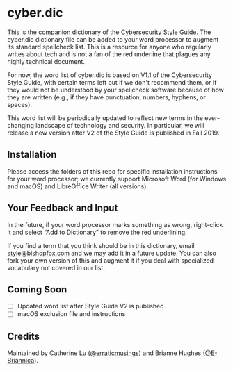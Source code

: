 # cyber.dic
This is the companion dictionary of the [Cybersecurity Style Guide](https://cybersecuritystyleguide.bishopfox.com/). The cyber.dic dictionary file can be added to your word processor to augment its standard spellcheck list. This is a resource for anyone who regularly writes about tech and is not a fan of the red underline that plagues any highly technical document.

For now, the word list of cyber.dic is based on V1.1 of the Cybersecurity Style Guide, with certain terms left out if we don't recommend them, or if they would not be understood by your spellcheck software because of how they are written (e.g., if they have punctuation, numbers, hyphens, or spaces).

This word list will be periodically updated to reflect new terms in the ever-changing landscape of technology and security. In particular, we will release a new version after V2 of the Style Guide is published in Fall 2019.

## Installation

Please access the folders of this repo for specific installation instructions for your word processor; we currently support Microsoft Word (for Windows and macOS) and LibreOffice Writer (all versions). 

## Your Feedback and Input

In the future, if your word processor marks something as wrong, right-click it and select “Add to Dictionary” to remove the red underlining.

If you find a term that you think should be in this dictionary, email style@bishopfox.com and we may add it in a future update. You can also fork your own version of this and augment it if you deal with specialized vocabulary not covered in our list.

## Coming Soon

 - [ ] Updated word list after Style Guide V2 is published
 - [ ] macOS exclusion file and instructions

## Credits

Maintained by Catherine Lu ([@erraticmusings](https://github.com/erraticmusings)) and Brianne Hughes ([@E-Briannica](https://github.com/E-Briannica)).

